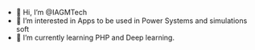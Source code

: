 - 👋 Hi, I’m @IAGMTech
- 👀 I’m interested in Apps to be used in Power Systems and simulations soft
- 🌱 I’m currently learning PHP and Deep learning. 



<!---
IAGMTech/IAGMTech is a ✨ special ✨ repository because its `README.md` (this file) appears on your GitHub profile.
You can click the Preview link to take a look at your changes.
--->
